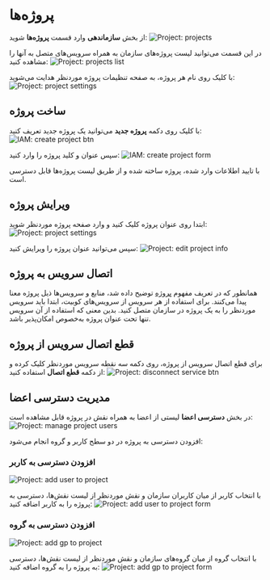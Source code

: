 # پروژه‌ها

از بخش **سازماندهی** وارد قسمت **پروژه‌ها** شوید:
![Project: projects](projects.png)

در این قسمت می‌توانید لیست پروژه‌های سازمان به همراه سرویس‌های متصل به آنها را مشاهده کنید:
![Project: projects list](projects-list.png)

با کلیک روی نام هر پروژه، به صفحه تنظیمات پروژه موردنظر هدایت می‌شوید:
![Project: project settings](project-settings.png)

## ساخت پروژه

با کلیک روی دکمه‌ **پروژه جدید** می‌توانید یک پروژه جدید تعریف کنید:
![IAM: create project btn](create-project-btn.png)

سپس عنوان و کلید پروژه را وارد کنید:
![IAM: create project form](create-project-form.png)

با تایید اطلاعات وارد شده، پروژه ساخته شده و از طریق لیست پروژه‌ها قابل دسترسی است.

## ویرایش پروژه

ابتدا روی عنوان پروژه کلیک کنید و وارد صفحه پروژه موردنظر شوید:
![Project: project settings](project-settings.png)

سپس می‌توانید عنوان پروژه را ویرایش کنید:
![Project: edit project info](edit-project-info.png)

## اتصال سرویس به پروژه

همانطور که در تعریف مفهوم [پروژه](../#project) توضیح داده شد، منابع و سرویس‌ها ذیل پروژه معنا پیدا می‌کنند. برای استفاده از هر سرویس از سرویس‌های کوبیت، ابتدا باید سرویس موردنظر را به یک پروژه در سازمان متصل کنید. بدین معنی که استفاده از آن سرویس تنها تحت عنوان پروژه به‌خصوص امکان‌پذیر باشد.

## قطع اتصال سرویس از پروژه

برای قطع اتصال سرویس از پروژه، روی دکمه سه نقطه سرویس موردنظر کلیک کرده و از دکمه **قطع اتصال** استفاده کنید:
![Project: disconnect service btn](disconnect-service-btn.png)

## مدیریت دسترسی اعضا

در بخش **دسترسی اعضا** لیستی از اعضا به همراه نقش در پروژه قابل مشاهده است:
![Project: manage project users](manage-project-users.png)

افزودن دسترسی به پروژه در دو سطح کاربر و گروه انجام می‌شود:

### افزودن دسترسی به کاربر

![Project: add user to project](add-user-to-project.png)

با انتخاب کاربر از میان کاربران سازمان و نقش موردنظر از لیست نقش‌ها، دسترسی به پروژه را به کاربر اضافه کنید:
![Project: add user to project form](add-user-to-project-form.png)

### افزودن دسترسی به گروه

![Project: add gp to project](add-gp-to-project.png)

با انتخاب گروه از میان گروه‌های سازمان و نقش موردنظر از لیست نقش‌ها، دسترسی به پروژه را به گروه اضافه کنید:
![Project: add gp to project form](add-gp-to-project-form.png)
